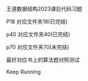 王道数据结构2023课后代码习题

P18 对应文件夹18(已完结)


p40 对应文件夹40(已完结)


p70 对应文件夹70(未完结)



最好对应书上的算法题对照测试

Keep Running